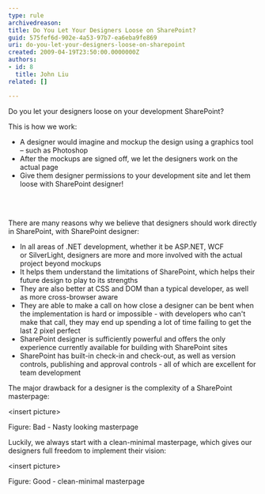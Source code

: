 ```yaml
---
type: rule
archivedreason: 
title: Do You Let Your Designers Loose on SharePoint?
guid: 575fef6d-902e-4a53-97b7-ea6eba9fe869
uri: do-you-let-your-designers-loose-on-sharepoint
created: 2009-04-19T23:50:00.0000000Z
authors:
- id: 8
  title: John Liu
related: []

---
```




  <p>Do you let your designers loose on your development SharePoint?</p>
<p>This is how we work&#58;</p>
<ul>
    <li>A designer would imagine and mockup the design using a graphics tool – such as Photoshop </li>
    <li>After the mockups are signed off, we let the designers work on the actual page </li>
    <li>Give them designer permissions to your development site and let them loose with SharePoint designer!</li>
</ul>

<br><excerpt class='endintro'></excerpt><br>

  <p>There are many reasons why we believe that designers should work directly in SharePoint, with SharePoint designer&#58;</p>
<ul>
    <li>In all areas of .NET development, whether it be ASP.NET, WCF or&#160;SilverLight,&#160;designers are more and more involved with the actual project beyond mockups </li>
    <li>It helps them understand the limitations of SharePoint, which helps their future design to play to its strengths </li>
    <li>They are also better at CSS and DOM than a typical developer, as well as more cross-browser aware </li>
    <li>They are able to make a call on how close a designer can be bent when the implementation is hard or impossible - with developers who can't make that call, they may end up spending a lot of time failing to get the last 2 pixel perfect </li>
    <li>SharePoint designer is sufficiently powerful and offers the only experience currently available for building with SharePoint sites </li>
    <li>SharePoint has built-in check-in and check-out, as well as version controls, publishing and approval controls - all of which are excellent for team development</li>
</ul>
<p>The major drawback for a designer is the complexity of a SharePoint masterpage&#58;</p>
<p>&lt;insert picture&gt;</p>
<p>Figure&#58; Bad - Nasty looking masterpage</p>
<p>Luckily, we always start with a clean-minimal masterpage, which gives our designers full freedom to implement their vision&#58;</p>
<p>&lt;insert picture&gt;</p>
<p>Figure&#58; Good - clean-minimal masterpage</p>



